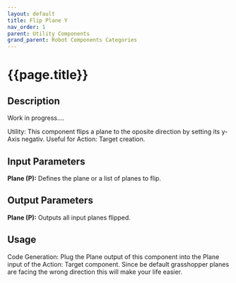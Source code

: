 ```yaml
---
layout: default
title: Flip Plane Y
nav_order: 1
parent: Utility Components
grand_parent: Robot Components Categories
---
```


# **{{page.title}}**

## **Description**

Work in progress....

Utility: This component flips a plane to the oposite direction by setting its y-Axis negativ. Useful for Action: Target creation.

## **Input Parameters**

**Plane (P):** Defines the plane or a list of planes to flip.

## **Output Parameters**

**Plane (P):** Outputs all input planes flipped.

## **Usage**

Code Generation: Plug the Plane output of this component into the Plane input of the Action: Target component. Since be default grasshopper planes are facing the wrong direction this will make your life easier.
